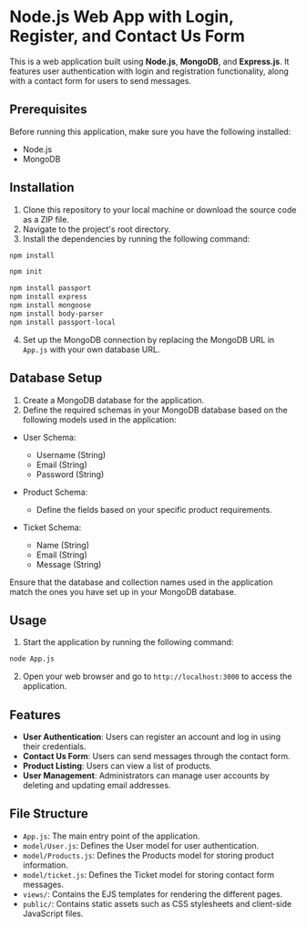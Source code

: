 # Node.js Web App with Login, Register, and Contact Us Form

This is a web application built using **Node.js**, **MongoDB**, and **Express.js**. It features user authentication with login and registration functionality, along with a contact form for users to send messages.

## Prerequisites

Before running this application, make sure you have the following installed:

- Node.js
- MongoDB

## Installation

1. Clone this repository to your local machine or download the source code as a ZIP file.
2. Navigate to the project's root directory.
3. Install the dependencies by running the following command:
  ```bash
  npm install
  ``` 
  ```bash
  npm init
  ```
  ```bash
  npm install passport
  npm install express
  npm install mongoose
  npm install body-parser
  npm install passport-local
  ```

4. Set up the MongoDB connection by replacing the MongoDB URL in `App.js` with your own database URL.

## Database Setup

1. Create a MongoDB database for the application.
2. Define the required schemas in your MongoDB database based on the following models used in the application:
- User Schema:
  - Username (String)
  - Email (String)
  - Password (String)

- Product Schema:
  - Define the fields based on your specific product requirements.

- Ticket Schema:
  - Name (String)
  - Email (String)
  - Message (String)

Ensure that the database and collection names used in the application match the ones you have set up in your MongoDB database.

## Usage

1. Start the application by running the following command:
  ```bash
  node App.js
  ``` 
  
2. Open your web browser and go to `http://localhost:3000` to access the application.

## Features

- **User Authentication**: Users can register an account and log in using their credentials.
- **Contact Us Form**: Users can send messages through the contact form.
- **Product Listing**: Users can view a list of products.
- **User Management**: Administrators can manage user accounts by deleting and updating email addresses.

## File Structure

- `App.js`: The main entry point of the application.
- `model/User.js`: Defines the User model for user authentication.
- `model/Products.js`: Defines the Products model for storing product information.
- `model/ticket.js`: Defines the Ticket model for storing contact form messages.
- `views/`: Contains the EJS templates for rendering the different pages.
- `public/`: Contains static assets such as CSS stylesheets and client-side JavaScript files.



